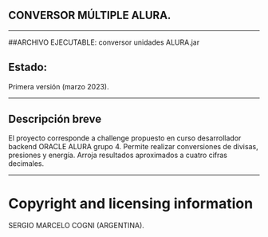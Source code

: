 
## CONVERSOR MÚLTIPLE ALURA. 
***
##ARCHIVO EJECUTABLE: conversor unidades ALURA.jar
## Estado: 
Primera versión (marzo 2023).
***
## Descripción breve
El proyecto corresponde a challenge propuesto en curso desarrollador backend ORACLE ALURA grupo 4.
Permite realizar conversiones de divisas, presiones y energía.
Arroja resultados aproximados a cuatro cifras decimales.
***
# Copyright and licensing information
SERGIO MARCELO COGNI (ARGENTINA).

